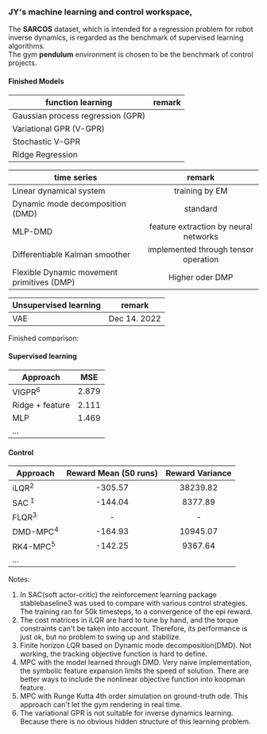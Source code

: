 ### JY's machine learning and control workspace, 
The **SARCOS** dataset, which is intended for a regression problem for robot inverse dynamics, is regarded as the benchmark of supervised learning algorithms.  
The gym **pendulum** environment is chosen to be the benchmark of control projects.
  
#### Finished Models
| function learning      | remark           |
| ------------- |:-------------:|
| Gaussian process regression (GPR)	|  	|
| Variational GPR (V-GPR)      |  |
| Stochastic V-GPR      |       |
| Ridge Regression      |       |

| time series      | remark           |
| ------------- |:-------------:|
|  Linear dynamical system     |   training by EM    |
|  Dynamic mode decomposition (DMD)     |   standard    |
|  MLP-DMD     |   feature extraction by neural networks   |
|  Differentiable Kalman smoother     |   implemented through tensor operation   |
|  Flexible Dynamic movement primitives (DMP)     |   Higher oder DMP   |

| Unsupervised learning      | remark           |
| ------------- |:-------------:|
|   VAE    |   Dec 14. 2022    |

Finished comparison:
#### Supervised learning  
| Approach      | MSE           |
| ------------- |:-------------:|
| VIGPR<sup>6 </sup>	|   2.879	|
| Ridge + feature      | 2.111 |
| MLP      | 1.469      |
| ... |       |
#### Control  
| Approach        | Reward Mean (50 runs) | Reward Variance|
| ------------- |:-------------:|:-------------:|
| iLQR<sup>2 </sup>      | -305.57 |   38239.82    |
| SAC<sup> 1 </sup> | -144.04 | 8377.89 |
| FLQR<sup>3 </sup> | - | - |
| DMD-MPC<sup>4 </sup> | -164.93 | 10945.07 |
| RK4-MPC<sup>5 </sup> | -142.25 | 9367.64 |
| ...| | |

Notes:  
1. In SAC(soft actor-critic) the reinforcement learning package stablebaseline3 was used to compare with various control strategies. The training ran for 50k timesteps, to a convergence of the epi reward.  
2. The cost matrices in iLQR are hard to tune by hand, and the torque constraints can't be taken into account. Therefore, its performance is just ok, but no problem to swing up and stabilize.  
3. Finite horizon LQR based on Dynamic mode decomposition(DMD). Not working, the tracking objective function is hard to define.  
4. MPC with the model learned through DMD. Very naive implementation, the symbolic feature expansion limits the speed of solution. There are better ways to include the nonlinear objective function into koopman feature.  
5. MPC with Runge Kutta 4th order simulation on ground-truth ode. This approach can't let the gym rendering in real time.  
6. The variational GPR is not suitable for inverse dynamics learning. Because there is no obvious hidden structure of this learning problem.  
